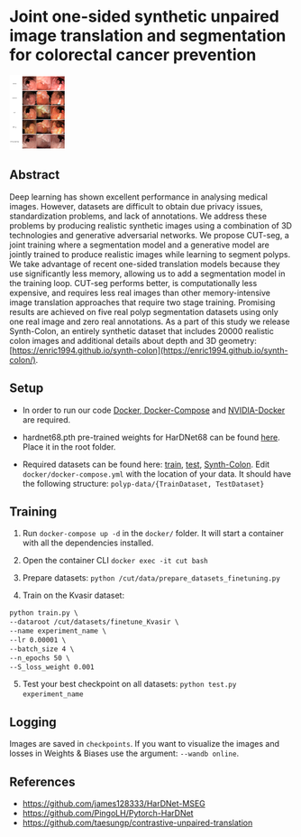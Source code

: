 # Joint one-sided synthetic unpaired image translation and segmentation for colorectal cancer prevention

<p>
  <img src="demo.png" width="100" />
</p>

## Abstract
Deep learning has shown excellent performance in analysing medical images. However, datasets are difficult to obtain due privacy issues, standardization problems, and lack of annotations. We address these problems by producing realistic synthetic images using a combination of 3D technologies and generative adversarial networks. We propose CUT-seg, a joint training where a segmentation model and a generative model are jointly trained to produce realistic images while learning to segment polyps. We take advantage of recent one-sided translation models because they use significantly less memory, allowing us to add a segmentation model in the training loop. CUT-seg performs better, is computationally less expensive, and requires less real images than other memory-intensive image translation approaches that require two stage training. Promising results are achieved on five real polyp segmentation datasets using only one real image and zero real annotations. As a part of this study we release Synth-Colon, an entirely synthetic dataset that includes 20000 realistic colon images and additional details about depth and 3D geometry: [https://enric1994.github.io/synth-colon](https://enric1994.github.io/synth-colon/).

## Setup
* In order to run our code [Docker, Docker-Compose](https://gist.github.com/enric1994/3b5c20ddb2b4033c4498b92a71d909da) and [NVIDIA-Docker](https://github.com/NVIDIA/nvidia-docker) are required. 

* hardnet68.pth pre-trained weights for HarDNet68 can be found [here](https://github.com/PingoLH/Pytorch-HarDNet). Place it in the root folder.

* Required datasets can be found here: [train](https://drive.google.com/file/d/1lODorfB33jbd-im-qrtUgWnZXxB94F55/view?usp=sharing), [test](https://drive.google.com/file/d/1o8OfBvYE6K-EpDyvzsmMPndnUMwb540R/view?usp=sharing), [Synth-Colon](https://enric1994.github.io/synth-colon/). Edit `docker/docker-compose.yml` with the location of your data. It should have the following structure: `polyp-data/{TrainDataset, TestDataset}`

## Training
1. Run `docker-compose up -d` in the `docker/` folder. It will start a container with all the dependencies installed.

2. Open the container CLI `docker exec -it cut bash`

3. Prepare datasets: `python /cut/data/prepare_datasets_finetuning.py`

4. Train on the Kvasir dataset:

```
python train.py \
--dataroot /cut/datasets/finetune_Kvasir \
--name experiment_name \
--lr 0.00001 \
--batch_size 4 \
--n_epochs 50 \
--S_loss_weight 0.001
```

5. Test your best checkpoint on all datasets: `python test.py experiment_name`

## Logging
Images are saved in `checkpoints`. If you want to visualize the images and losses in Weights & Biases use the argument: `--wandb online`.

## References
* https://github.com/james128333/HarDNet-MSEG
* https://github.com/PingoLH/Pytorch-HarDNet
* https://github.com/taesungp/contrastive-unpaired-translation
